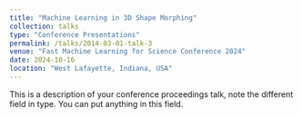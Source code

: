 ```yaml
---
title: "Machine Learning in 3D Shape Morphing"
collection: talks
type: "Conference Presentations"
permalink: /talks/2014-03-01-talk-3
venue: "Fast Machine Learning for Science Conference 2024"
date: 2024-10-16
location: "West Lafayette, Indiana, USA"
---
```


This is a description of your conference proceedings talk, note the different field in type. You can put anything in this field.
